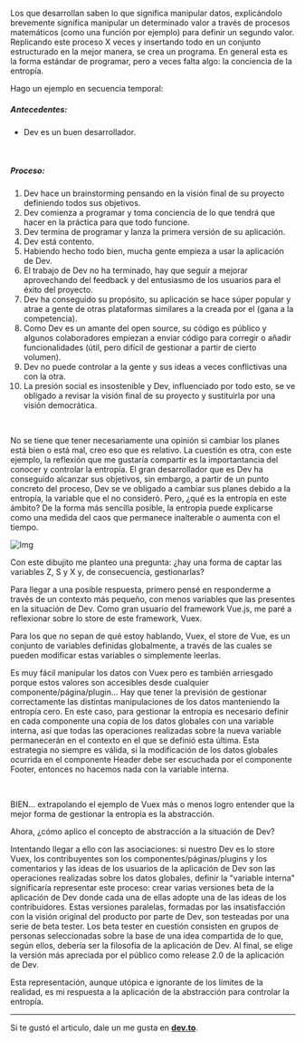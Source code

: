 Los que desarrollan saben lo que significa manipular datos, explicándolo brevemente significa manipular un determinado valor a través de procesos matemáticos (como una función por ejemplo) para definir un segundo valor. Replicando este proceso X veces y insertando todo en un conjunto estructurado en la mejor manera, se crea un programa. En general esta es la forma estándar de programar, pero a veces falta algo: la conciencia de la entropía.

Hago un ejemplo en secuencia temporal:

##### Antecedentes:

* Dev es un buen desarrollador.

<br>

##### Proceso:

 1. Dev hace un brainstorming pensando en la visión final de su proyecto definiendo todos sus objetivos.
 2. Dev comienza a programar y toma conciencia de lo que tendrá que hacer en la práctica para que todo funcione.
 3. Dev termina de programar y lanza la primera versión de su aplicación.
 4. Dev está contento.
 5. Habiendo hecho todo bien, mucha gente empieza a usar la aplicación de Dev.
 6. El trabajo de Dev no ha terminado, hay que seguir a mejorar aprovechando del feedback y del entusiasmo de los usuarios para el éxito del proyecto.
 7. Dev ha conseguido su propósito, su aplicación se hace súper popular y atrae a gente de otras plataformas similares a la creada por el (gana a la competencia).
 8. Como Dev es un amante del open source, su código es público y algunos colaboradores empiezan a enviar código para corregir o añadir funcionalidades (útil, pero difícil de gestionar a partir de cierto volumen).
 9. Dev no puede controlar a la gente y sus ideas a veces conflictivas una con la otra.
10. La presión social es insostenible y Dev, influenciado por todo esto, se ve obligado a revisar la visión final de su proyecto y sustituirla por una visión democrática.

<br>

No se tiene que tener necesariamente una opinión si cambiar los planes está bien o está mal, creo eso que es relativo. La cuestión es otra, con este ejemplo, la reflexión que me gustaría compartir es la importantancia del conocer y controlar la entropía. El gran desarrollador que es Dev ha conseguido alcanzar sus objetivos, sin embargo, a partir de un punto concreto del proceso, Dev se ve obligado a cambiar sus planes debido a la entropía, la variable que el no considerò. Pero, ¿qué es la entropía en este ámbito? De la forma más sencilla posible, la entropía puede explicarse como una medida del caos que permanece inalterable o aumenta con el tiempo.

![Img](https://a.storyblok.com/f/106240/1191x731/add4813309/explication-entropy.png)

Con este dibujito me planteo una pregunta: ¿hay una forma de captar las variables Z, S y X y, de consecuencia, gestionarlas?

Para llegar a una posible respuesta, primero pensé en responderme a través de un contexto más pequeño, con menos variables que las presentes en la situación de Dev. Como gran usuario del framework Vue.js, me paré a reflexionar sobre lo store de este framework, Vuex.

Para los que no sepan de qué estoy hablando, Vuex, el store de Vue, es un conjunto de variables definidas globalmente, a través de las cuales se pueden modificar estas variables o simplemente leerlas.

Es muy fácil manipular los datos con Vuex pero es también arriesgado porque estos valores son accesibles desde cualquier componente/página/plugin... Hay que tener la previsión de gestionar correctamente las distintas manipulaciones de los datos manteniendo la entropía cero. En este caso, para gestionar la entropía es necesario definir en cada componente una copia de los datos globales con una variable interna, así que todas las operaciones realizadas sobre la nueva variable permanecerán en el contexto en el que se definió esta última. Esta estrategia no siempre es válida, si la modificación de los datos globales ocurrida en el componente Header debe ser escuchada por el componente Footer, entonces no hacemos nada con la variable interna.

<br>

BIEN... extrapolando el ejemplo de Vuex más o menos logro entender que la mejor forma de gestionar la entropía es la abstracción.

Ahora, ¿cómo aplico el concepto de abstracción a la situación de Dev?

Intentando llegar a ello con las asociaciones: si nuestro Dev es lo store Vuex, los contribuyentes son los componentes/páginas/plugins y los comentarios y las ideas de los usuarios de la aplicación de Dev son las operaciones realizadas sobre los datos globales, definir la "variable interna" significaría representar este proceso: crear varias versiones beta de la aplicación de Dev donde cada una de ellas adopte una de las ideas de los contribuidores. Estas versiones paralelas, formadas por las insatisfacción con la visión original del producto por parte de Dev, son testeadas por una serie de beta tester. Los beta tester en cuestión consisten en grupos de personas seleccionadas sobre la base de una idea compartida de lo que, según ellos, debería ser la filosofía de la aplicación de Dev.  Al final, se elige la versión más apreciada por el público como release 2.0 de la aplicación de Dev.

Esta representación, aunque utópica e ignorante de los límites de la realidad, es mi respuesta a la aplicación de la abstracción para controlar la entropía.

---

Si te gustó el articulo, dale un me gusta en **[dev.to](https://dev.to/falcosan/the-entropy-of-states-5gbi)**.